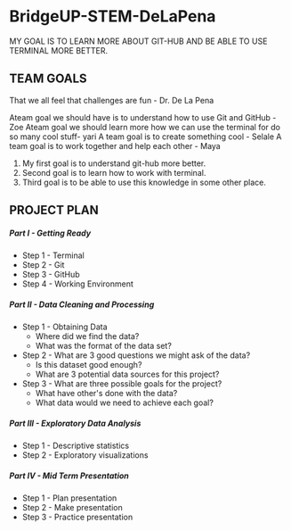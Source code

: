 # BridgeUP-STEM-DeLaPena
MY GOAL IS TO LEARN MORE ABOUT GIT-HUB AND BE ABLE TO USE TERMINAL MORE BETTER.
## TEAM GOALS
That we all feel that challenges are fun - Dr. De La Pena

Ateam goal we should have is to understand how to use Git and GitHub - Zoe 
Ateam goal we should learn more how we can use the terminal for do so many cool stuff- yari
A team goal is to create something cool - Selale 
A team goal is to work together and help each other - Maya

1. My first goal is to understand git-hub more better.
2. Second goal is to learn how to work with terminal.
3. Third goal is to be able to use this knowledge in some other place.



## PROJECT PLAN

##### Part I - Getting Ready
* Step 1 - Terminal
* Step 2 - Git
* Step 3 - GitHub
* Step 4 - Working Environment

##### Part II - Data Cleaning and Processing
* Step 1 - Obtaining Data
  - Where did we find the data?
  - What was the format of the data set?
* Step 2 - What are 3 good questions we might ask of the data?
  - Is this dataset good enough?
  - What are 3 potential data sources for this project?
* Step 3 - What are three possible goals for the project?
  - What have other's done with the data?
  - What data would we need to achieve each goal?

##### Part III - Exploratory Data Analysis
* Step 1 - Descriptive statistics
* Step 2 - Exploratory visualizations

##### Part IV - Mid Term Presentation
* Step 1 - Plan presentation
* Step 2 - Make presentation
* Step 3 - Practice presentation
